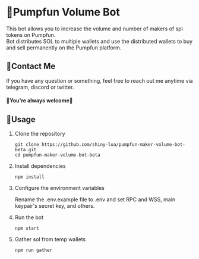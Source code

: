# 🤖Pumpfun Volume Bot

This bot allows you to increase the volume and number of makers of spl tokens on Pumpfun.
<br />
Bot distributes SOL to multiple wallets and use the distributed wallets to buy and sell permanently on the Pumpfun platform.

## 💬Contact Me

If you have any question or something, feel free to reach out me anytime via telegram, discord or twitter.
<br>
#### 🌹You're always welcome🌹



## 👀Usage
1. Clone the repository

    ```
    git clone https://github.com/shiny-lua/pumpfun-maker-volume-bot-beta.git
    cd pumpfun-maker-volume-bot-beta
    ```
2. Install dependencies

    ```
    npm install
    ```
3. Configure the environment variables

    Rename the .env.example file to .env and set RPC and WSS, main keypair's secret key, and others.

4. Run the bot

    ```
    npm start
    ```
5. Gather sol from temp wallets
   
    ```
    npm run gather
    ```
